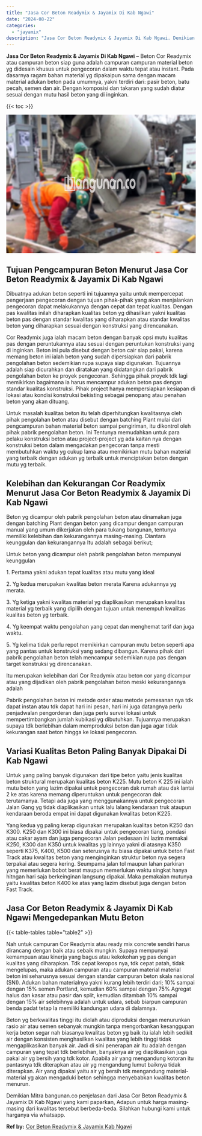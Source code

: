 ```yaml
---
title: "Jasa Cor Beton Readymix & Jayamix Di Kab Ngawi"
date: "2024-08-22"
categories: 
  - "jayamix"
description: "Jasa Cor Beton Readymix & Jayamix Di Kab Ngawi. Demikian Mitra bangunan.co penjelasan dari Jasa Cor Beton Readymix & Jayamix Di Kab Ngawi yang kami paparkan,..."
---
```


**Jasa Cor Beton Readymix & Jayamix Di Kab Ngawi** – Beton Cor Readymix atau campuran beton siap guna adalah campuran campuran material beton yg didesain khusus untuk pengecoran dalam waktu tepat atau instant. Pada dasarnya ragam bahan material yg dipakaipun sama dengan macam material adukan beton pada umumnya, yakni terdiri dari: pasir beton, batu pecah, semen dan air. Dengan komposisi dan takaran yang sudah diatur sesuai dengan mutu hasil beton yang di inginkan.

{{< toc >}}

![Jasa Cor Beton Readymix & Jayamix Di Kab Ngawi](/images/jasa-cor-readymix-22.png)

## Tujuan Pengcampuran Beton Menurut Jasa Cor Beton Readymix & Jayamix Di Kab Ngawi

Dibuatnya adukan beton seperti ini tujuannya yaitu untuk mempercepat pengerjaan pengecoran dengan tujuan pihak-pihak yang akan menjalankan pengecoran dapat melakukannya dengan cepat dan tepat kualitas. Dengan pas kwalitas inilah diharapkan kualitas beton yg dihasilkan yakni kualitas beton pas dengan standar kwalitas yang diharapkan atau standar kwalitas beton yang diharapkan sesuai dengan konstruksi yang direncanakan.

Cor Readymix juga ialah macam beton dengan banyak opsi mutu kualitas pas dengan peruntukannya atau sesuai dengan peruntukan konstruksi yang di inginkan. Beton ini pula disebut dengan beton cair siap pakai, karena memang beton ini ialah beton yang sudah dipersiapkan dari pabrik pengolahan beton sedemikian rupa supaya siap digunakan. Tujuannya adalah siap dicurahkan dan diratakan yang didatangkan dari pabrik pengolahan beton ke proyek pengecoran. Sehingga pihak proyek tdk lagi memikirkan bagaimana ia harus mencampur adukan beton pas dengan standar kualitas konstruksi. Pihak project hanya mempersiapkan kesiapan di lokasi atau kondisi konstruksi bekisting sebagai penopang atau penahan beton yang akan dituang.

Untuk masalah kualitas beton itu telah diperhitungkan kwalitasnya oleh pihak pengolahan beton atau disebut dengan batching Plant mulai dari pengcampuran bahan material beton sampai pengiriman, itu dikontrol oleh pihak pabrik pengolahan beton. Ini Tentunya memudahkan untuk para pelaku konstruksi beton atau project-project yg ada kaitan nya dengan konstruksi beton dalam mengadakan pengecoran tanpa mesti membutuhkan waktu yg cukup lama atau memikirkan mutu bahan material yang terbaik dengan adukan yg terbaik untuk menciptakan beton dengan mutu yg terbaik.

## Kelebihan dan Kekurangan Cor Readymix Menurut Jasa Cor Beton Readymix & Jayamix Di Kab Ngawi

Beton yg dicampur oleh pabrik pengolahan beton atau dinamakan juga dengan batching Plant dengan beton yang dicampur dengan campuran manual yang umum dikerjakan oleh para tukang bangunan, tentunya memiliki kelebihan dan kekurangannya masing-masing. Diantara keunggulan dan kekurangannya Itu adalah sebagai berikut;

Untuk beton yang dicampur oleh pabrik pengolahan beton mempunyai keunggulan

1\. Pertama yakni adukan tepat kualitas atau mutu yang ideal

2\. Yg kedua merupakan kwalitas beton merata Karena adukannya yg merata.

3\. Yg ketiga yakni kwalitas material yg diaplikasikan merupakan kwalitas material yg terbaik yang dipilih dengan tujuan untuk menempuh kwalitas kualitas beton yg terbaik.

4\. Yg keempat waktu pengolahan yang cepat dan menghemat tarif dan juga waktu.

5\. Yg kelima tidak perlu repot memikirkan campuran mutu beton seperti apa yang pantas untuk konstruksi yang sedang dibangun. Karena pihak dari pabrik pengolahan beton telah mencampur sedemikian rupa pas dengan target konstruksi yg direncanakan.

Itu merupakan kelebihan dari Cor Readymix atau beton cor yang dicampur atau yang dijadikan oleh pabrik pengolahan beton meski kekurangannya adalah

Pabrik pengolahan beton ini metode order atau metode pemesanan nya tdk dapat instan atau tdk dapat hari ini pesan, hari ini juga datangnya perlu penjadwalan pengorderan dan juga perlu survei lokasi untuk mempertimbangkan jumlah kubikasi yg dibutuhkan. Tujuannya merupakan supaya tdk berlebihan dalam memproduksi beton dan juga agar tidak kekurangan saat beton hingga ke lokasi pengecoran.

## Variasi Kualitas Beton Paling Banyak Dipakai Di Kab Ngawi

Untuk yang paling banyak digunakan dari tipe beton yaitu jenis kualitas beton struktural merupakan kualitas beton K225. Mutu beton K 225 ini ialah mutu beton yang lazim dipakai untuk pengecoran dak rumah atau dak lantai 2 ke atas karena memang diperuntukan untuk pengecoran dak terutamanya. Tetapi ada juga yang menggunakannya untuk pengecoran Jalan Gang yg tidak diaplikasikan untuk lalu lalang kendaraan truk ataupun kendaraan beroda empat ini dapat digunakan kwalitas beton K225.

Yang kedua yg paling kerap digunakan merupakan kualitas beton K250 dan K300. K250 dan K300 ini biasa dipakai untuk pengecoran tiang, pondasi atau cakar ayam dan juga pengecoran Jalan pedesaan ini lazim memakai K250, K300 dan K350 untuk kwalitas yg lainnya yakni di atasnya K350 seperti K375, K400, K500 dan seterusnya itu biasa dipakai untuk beton Fast Track atau kwalitas beton yang menginginkan struktur beton nya segera terpakai atau segera kering. Seumpama jalan tol maupun lahan parkiran yang memerlukan bobot berat maupun memerlukan waktu singkat hanya hitngan hari saja berkeinginan langsung dipakai. Maka pemakaian mutunya yaitu kwalitas beton K400 ke atas yang lazim disebut juga dengan beton Fast Track.

## Jasa Cor Beton Readymix & Jayamix Di Kab Ngawi Mengedepankan Mutu Beton

{{< table-tables table="table2" >}}

Nah untuk campuran Cor Readymix atau ready mix concrete sendiri harus dirancang dengan baik atau sebaik mungkin. Supaya mempunyai kemampuan atau kinerja yang bagus atau kekokohan yg pas dengan kualitas yang diharapkan. Tdk cepat keropos nya, tdk cepat patah, tidak mengelupas, maka adukan campuran atau campuran material material beton ini seharusnya sesuai dengan standar campuran beton skala nasional (SNI). Adukan bahan materialnya yakni kurang lebih terdiri dari; 10% sampai dengan 15% semen Portland, kemudian 60% sampai dengan 75% Agregat halus dan kasar atau pasir dan split, kemudian ditambah 10% sampai dengan 15% air selebihnya adalah untuk udara, sebab biarpun campuran benda padat tetap Ia memiliki kandungan udara di dalamnya.

Beton yg berkwalitas tinggi itu diolah atau diproduksi dengan menurunkan rasio air atau semen sebanyak mungkin tanpa mengorbankan kesanggupan kerja beton segar nah biasanya kwalitas beton yg baik itu ialah lebih sedikit air dengan konsisten menghasilkan kwalitas yang lebih tinggi tidak mengaplikasikan banyak air. Jadi di sini penerapan air Itu adalah dengan campuran yang tepat tdk berlebihan, banyaknya air yg diaplikasikan juga pakai air yg bersih yang tdk kotor. Apabila air yang mengandung kotoran itu pantasnya tdk diterapkan atau air yg mengandung lumut baiknya tidak diterapkan. Air yang dipakai yaitu air yg bersih tdk mengandung material-material yg akan mengaduki beton sehingga menyebabkan kwalitas beton menurun.

Demikian Mitra bangunan.co penjelasan dari Jasa Cor Beton Readymix & Jayamix Di Kab Ngawi yang kami paparkan, Adapun untuk harga masing-masing dari kwalitas tersebut berbeda-beda. Silahkan hubungi kami untuk harganya via whatsapp.

**Ref by:** [Cor Beton Readymix & Jayamix Kab Ngawi](https://id.wikipedia.org/wiki/Cor)

